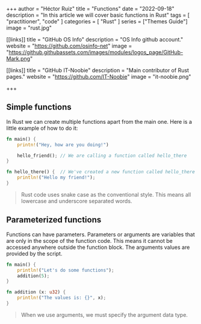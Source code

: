 +++
author =  "Héctor Ruiz"
title =  "Functions"
date = "2022-09-18"
description = "In this article we will cover basic functions in Rust"
tags = [ 
    "practitioner",
	"code"
]
categories = [
    "Rust"
]
series = ["Themes Guide"]
image = "rust.jpg"

[[links]]
title = "GitHub OS Info"
description = "OS Info github account."
website = "https://github.com/osinfo-net"
image = "https://github.githubassets.com/images/modules/logos_page/GitHub-Mark.png"

[[links]]
title = "GitHub IT-Noobie"
description = "Main contributor of Rust pages."
website = "https://github.com/IT-Noobie"
image = "it-noobie.png"

+++
## Simple functions

In Rust we can create multiple functions apart from the main one. Here is a little example of how to do it:

```rust
fn main() {
	printn!("Hey, how are you doing!")

	hello_friend(); // We are calling a function called hello_there
}

fn hello_there() {  // We've created a new function called hello_there
	println!("Hello my friend!");
}
```
> Rust code uses snake case as the conventional style. This means all lowercase and underscore separated words.

## Parameterized functions
Functions can have parameters. Parameters or arguments are variables that are only in the scope of the function code. This means it cannot be accessed anywhere outside the function block. The arguments values are provided by the script.
```rust
fn main() {
	println!("Let's do some functions");
	addition(5);
}

fn addition (x: u32) {
	println!("The values is: {}", x);
}

```
> When we use arguments, we must specify the argument data type.
